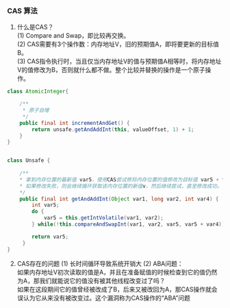 ### CAS 算法

1. 什么是CAS？<br/>
(1) Compare and Swap，即比较再交换。<br/>
(2) CAS需要有3个操作数：内存地址V，旧的预期值A，即将要更新的目标值B。<br/>
(3) CAS指令执行时，当且仅当内存地址V的值与预期值A相等时，将内存地址V的值修改为B，否则就什么都不做。整个比较并替换的操作是一个原子操作。


```java
class AtomicInteger{

    /**
     * 原子自增 
     */
    public final int incrementAndGet() {
        return unsafe.getAndAddInt(this, valueOffset, 1) + 1;
    }
}


class Unsafe {
    
    /**
    * 拿到内存位置的最新值 var5，使用CAS尝试修将内存位置的值修改为目标值 var5 + var4，
    * 如果修改失败，则会继续循环获取该内存位置的新值v，然后继续尝试，直至修改成功。
    */
    public final int getAndAddInt(Object var1, long var2, int var4) {
        int var5;
        do {
            var5 = this.getIntVolatile(var1, var2);
        } while(!this.compareAndSwapInt(var1, var2, var5, var5 + var4));

        return var5;
     }
}
```

2. CAS存在的问题
(1) 长时间循环导致系统开销大
(2) ABA问题：<br/>
    如果内存地址V初次读取的值是A，并且在准备赋值的时候检查到它的值仍然为A，那我们就能说它的值没有被其他线程改变过了吗？<br/>
    如果在这段期间它的值曾经被改成了B，后来又被改回为A，那CAS操作就会误认为它从来没有被改变过。这个漏洞称为CAS操作的“ABA”问题